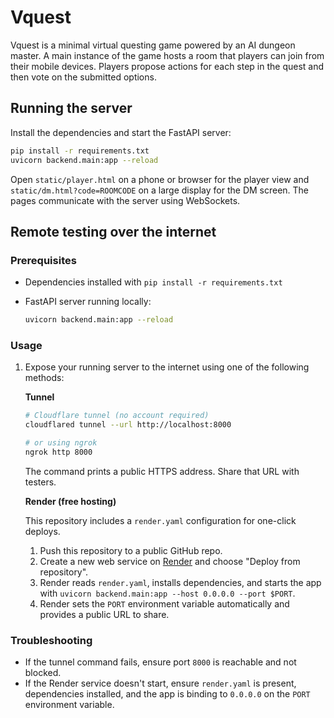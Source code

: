 # Vquest

Vquest is a minimal virtual questing game powered by an AI dungeon master. A main
instance of the game hosts a room that players can join from their mobile
devices. Players propose actions for each step in the quest and then vote on the
submitted options.

## Running the server

Install the dependencies and start the FastAPI server:

```bash
pip install -r requirements.txt
uvicorn backend.main:app --reload
```

Open `static/player.html` on a phone or browser for the player view and
`static/dm.html?code=ROOMCODE` on a large display for the DM screen. The pages
communicate with the server using WebSockets.

## Remote testing over the internet

### Prerequisites

- Dependencies installed with `pip install -r requirements.txt`
- FastAPI server running locally:

  ```bash
  uvicorn backend.main:app --reload
  ```

### Usage

1. Expose your running server to the internet using one of the following
   methods:

   **Tunnel**

   ```bash
   # Cloudflare tunnel (no account required)
   cloudflared tunnel --url http://localhost:8000

   # or using ngrok
   ngrok http 8000
   ```

   The command prints a public HTTPS address. Share that URL with testers.

   **Render (free hosting)**

   This repository includes a `render.yaml` configuration for one-click deploys.

   1. Push this repository to a public GitHub repo.
   2. Create a new web service on [Render](https://render.com) and choose
      "Deploy from repository".
   3. Render reads `render.yaml`, installs dependencies, and starts the app
      with `uvicorn backend.main:app --host 0.0.0.0 --port $PORT`.
   4. Render sets the `PORT` environment variable automatically and provides a
      public URL to share.

### Troubleshooting

- If the tunnel command fails, ensure port `8000` is reachable and not blocked.
- If the Render service doesn't start, ensure `render.yaml` is present,
  dependencies installed, and the app is binding to `0.0.0.0` on the `PORT`
  environment variable.
